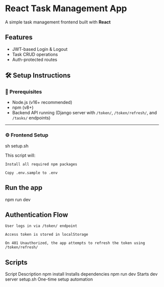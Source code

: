 # React Task Management App

A simple task management frontend built with **React**

## Features

- JWT-based Login & Logout
- Task CRUD operations
- Auth-protected routes

## 🛠️ Setup Instructions

### 🔧 Prerequisites

- Node.js (v16+ recommended)
- npm (v8+)
- Backend API running (Django server with `/token/`, `/token/refresh/`, and `/tasks/` endpoints)

---

### ⚙️ Frontend Setup

sh setup.sh

This script will:

    Install all required npm packages

    Copy .env.sample to .env

## Run the app

npm run dev

## Authentication Flow

    User logs in via /token/ endpoint

    Access token is stored in localStorage

    On 401 Unauthorized, the app attempts to refresh the token using /token/refresh/

## Scripts
Script	        Description
npm install	    Installs dependencies
npm run dev	    Starts dev server
setup.sh	    One-time setup automation
